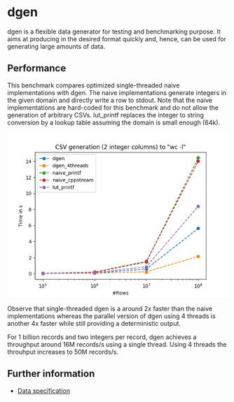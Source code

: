 # dgen
dgen is a flexible data generator for testing and benchmarking purpose.
It aims at producing in the desired format quickly and, hence, can be used for generating large amounts of data.

## Performance
This benchmark compares optimized single-threaded naive implementations with dgen. The naive implementations generate integers in the given domain and directly write a row to stdout. Note that the naive implementations are hard-coded for this benchmark and do not allow the generation of arbitrary CSVs. lut_printf replaces the integer to string conversion by a lookup table assuming the domain is small enough (64k).

![Small benchmark](comparisons/runs_wc_stones02.png)

Observe that single-threaded dgen is a around 2x faster than the naive implementations whereas the parallel version of dgen using 4 threads is another 4x faster while still providing a deterministic output.

For 1 billion records and two integers per record, dgen achieves a throughput around 16M records/s using a single thread. Using 4 threads the throuhput increases to 50M records/s.

## Further information
* [Data specification](SPECIFICATION.md)
